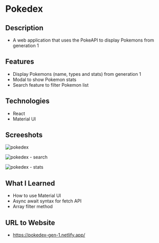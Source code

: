# Pokedex

## Description
* A web application that uses the PokeAPI to display Pokemons from generation 1

## Features 
* Display Pokemons (name, types and stats) from generation 1
* Modal to show Pokemon stats 
* Search feature to filter Pokemon list

## Technologies
* React
* Material UI

## Screeshots
![pokedex](https://user-images.githubusercontent.com/90397446/222610914-d805634b-bfb7-4afa-b05d-63cf53e4f832.png)

![pokedex - search](https://user-images.githubusercontent.com/90397446/222610913-4558ddc0-e6d4-4a7e-859b-e54da5bb4a44.png)

![pokedex - stats](https://user-images.githubusercontent.com/90397446/222610911-258acdd0-2399-494f-9d24-e0a7c7889a32.png)

## What I Learned
* How to use Material UI
* Async await syntax for fetch API
* Array filter method

## URL to Website
* https://pokedex-gen-1.netlify.app/
